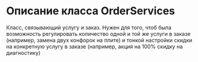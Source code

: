 # Описание класса OrderServices
Класс, связывающий услугу и заказ. Нужен для того, чтоб была возможность регулировать количество одной и той же услуги в заказе (например, замена двух конфорок на плите) и тонкой настройки скидки на конкретную услугу в заказе (например, акция на 100% скидку на диагностику)
